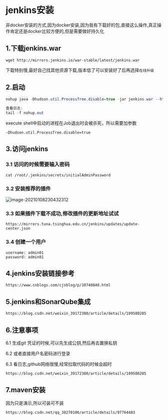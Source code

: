 # jenkins安装

非docker安装的方式,因为docker安装,因为我有下载好的包,直接这么操作,真正操作肯定还是docker比较方便的,但是需要做好持久化

## 1.下载jenkins.war

```shell
wget http://mirrors.jenkins.io/war-stable/latest/jenkins.war
```

下载特别慢,最好自己找其他资源下载,版本低了可以安装好了后再选择`在线升级`

## 2.启动

```java
nohup java -Dhudson.util.ProcessTree.disable=true -jar jenkins.war --httpPort=9090 >/dev/null 2>&1 &
  
查看日志:
tail -f nohup.out
```

execute shell中启动的进程在Job退出时会被杀死，所以需要加参数

```
-Dhudson.util.ProcessTree.disable=true
```

## 3.访问jenkins

### 3.1 访问的时候需要输入密码

```shell
cat /root/.jenkins/secrets/initialAdminPassword
```

### 3.2 安装推荐的插件

![image-20210108230432312](https://minalz.cn/images/image-20210108230432312.png)

### 3.3 如果插件下载不成功,修改插件的更新地址试试

```shell
https://mirrors.tuna.tsinghua.edu.cn/jenkins/updates/update-center.json
```

### 3.4 创建一个用户

```shell
username: admin01
password: admin01
```

## 4.jenkins安装链接参考

```http
https://www.cnblogs.com/cjsblog/p/10740840.html
```

## 5.jenkins和SonarQube集成

```http
https://blog.csdn.net/weixin_39172380/article/details/109580285
```

## 6.注意事项

6.1 生成git 凭证的时候,可以先生成公钥,然后再去置换私钥

6.2 或者直接用户名密码进行登录

6.3 看日志,github网络很慢,经常拉取代码的时候会超时

```http
https://blog.csdn.net/weixin_39172380/article/details/109580285
```

## 7.maven安装

因为只是演示,所以可装可不装

```http
https://blog.csdn.net/qq_38270106/article/details/97764483
```



